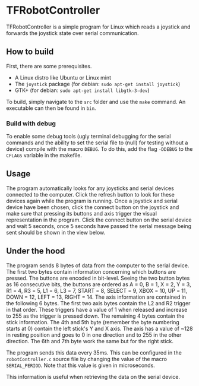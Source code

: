 # TFRobotController
TFRobotController is a simple program for Linux which reads a joystick and forwards the joystick state over serial communication. 

## How to build
First, there are some prerequisites.

- A Linux distro like Ubuntu or Linux mint
- The `joystick` package (for debian: `sudo apt-get install joystick`)
- GTK+ (for debian: `sudo apt-get install libgtk-3-dev`)

To build, simply navigate to the `src` folder and use the `make` command. An executable can then be found in `bin`.

### Build with debug
To enable some debug tools (ugly terminal debugging for the serial commands and the ability to set the serial file to (null) for testing without a device) compile with the macro `DEBUG`. To do this, add the flag `-DDEBUG` to the `CFLAGS` variable in the makefile.

## Usage
The program automatically looks for any joysticks and serial devices connected to the computer. Click the refresh button to look for these devices again while the program is running. Once a joystick and serial device have been chosen, click the connect button on the joystick and make sure that pressing its buttons and axis trigger the visual representation in the program. Click the connect button on the serial device and wait 5 seconds, once 5 seconds have passed the serial message being sent should be shown in the view below.

## Under the hood
The program sends 8 bytes of data from the computer to the serial device. The first two bytes contain information concerning which buttons are pressed. The buttons are encoded in bit-level. Seeing the two button bytes as 16 consecutive bits, the buttons are ordered as A = 0, B = 1, X = 2, Y = 3, R1 = 4, R3 = 5, L1 = 6, L3 = 7, START = 8, SELECT = 9, XBOX = 10, UP = 11, DOWN = 12, LEFT = 13, RIGHT = 14. The axis information are contained in the following 6 bytes. The first two axis bytes contain the L2 and R2 trigger in that order. These triggers have a value of 1 when released and increase to 255 as the trigger is pressed down. The remaining 4 bytes contain the stick information. The 4th and 5th byte (remember the byte numbering starts at 0) contain the left stick's Y and X axis. The axis has a value of ~128 in resting position and goes to 0 in one direction and to 255 in the other direction. The 6th and 7th byte work the same but for the right stick.

The program sends this data every 35ms. This can be configured in the `robotController.c` source file by changing the value of the macro `SERIAL_PERIOD`. Note that this value is given in microseconds.

This information is useful when retrieving the data on the serial device.
